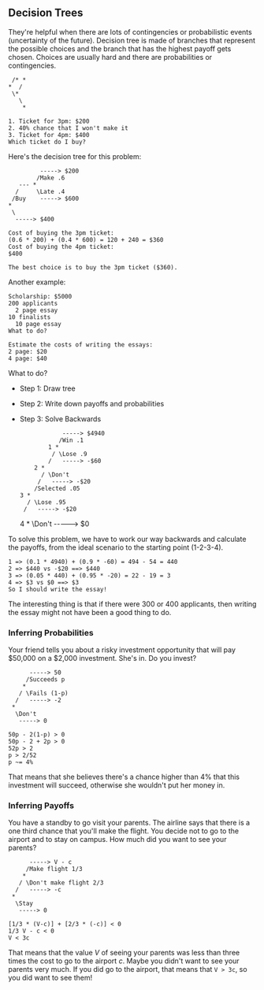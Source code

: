 ## Decision Trees

They're helpful when there are lots of contingencies or probabilistic events (uncertainty of the future). Decision tree is made of branches that represent the possible choices and the branch that has the highest payoff gets chosen. Choices are usually hard and there are probabilities or contingencies.
       
     /* *
    *  /
     \*
       \
        *
    
    1. Ticket for 3pm: $200
    2. 40% chance that I won't make it
    3. Ticket for 4pm: $400
    Which ticket do I buy?

Here's the decision tree for this problem:

             -----> $200
            /Make .6           
       --- *
      /     \Late .4
     /Buy    -----> $600
    *         
     \
      -----> $400
    
    Cost of buying the 3pm ticket:
    (0.6 * 200) + (0.4 * 600) = 120 + 240 = $360
    Cost of buying the 4pm ticket:
    $400
    
    The best choice is to buy the 3pm ticket ($360).

Another example:

    Scholarship: $5000
    200 applicants
      2 page essay
    10 finalists
      10 page essay
    What to do?
    
    Estimate the costs of writing the essays:
    2 page: $20
    4 page: $40

What to do?

* Step 1: Draw tree
* Step 2: Write down payoffs and probabilities
* Step 3: Solve Backwards

                  -----> $4940
                 /Win .1
              1 *
               / \Lose .9
              /   -----> -$60
          2 *
            / \Don't
           /   -----> -$20
          /Selected .05
      3 *
        / \Lose .95
       /   -----> -$20
    4 *
       \Don't
        -----> $0

To solve this problem, we have to work our way backwards and calculate the payoffs, from the ideal scenario to the starting point (1-2-3-4).

    1 => (0.1 * 4940) + (0.9 * -60) = 494 - 54 = 440
    2 => $440 vs -$20 ==> $440
    3 => (0.05 * 440) + (0.95 * -20) = 22 - 19 = 3
    4 => $3 vs $0 ==> $3
    So I should write the essay!

The interesting thing is that if there were 300 or 400 applicants, then writing the essay might not have been a good thing to do.

### Inferring Probabilities

Your friend tells you about a risky investment opportunity that will pay $50,000 on a $2,000 investment. She's in. Do you invest?

          -----> 50
         /Succeeds p
        *
       / \Fails (1-p)
      /   -----> -2
     *
      \Don't
       -----> 0
    
    50p - 2(1-p) > 0
    50p - 2 + 2p > 0
    52p > 2
    p > 2/52
    p ~= 4%

That means that she believes there's a chance higher than 4% that this investment will succeed, otherwise she wouldn't put her money in.

### Inferring Payoffs

You have a standby to go visit your parents. The airline says that there is a one third chance that you'll make the flight. You decide not to go to the airport and to stay on campus. How much did you want to see your parents?

          -----> V - c
         /Make flight 1/3
        *
       / \Don't make flight 2/3
      /   -----> -c
     *
      \Stay
       -----> 0
    
    [1/3 * (V-c)] + [2/3 * (-c)] < 0
    1/3 V - c < 0
    V < 3c

That means that the value _V_ of seeing your parents was less than three times the cost to go to the airport _c_. Maybe you didn't want to see your parents very much. If you did go to the airport, that means that `V > 3c`, so you did want to see them!

